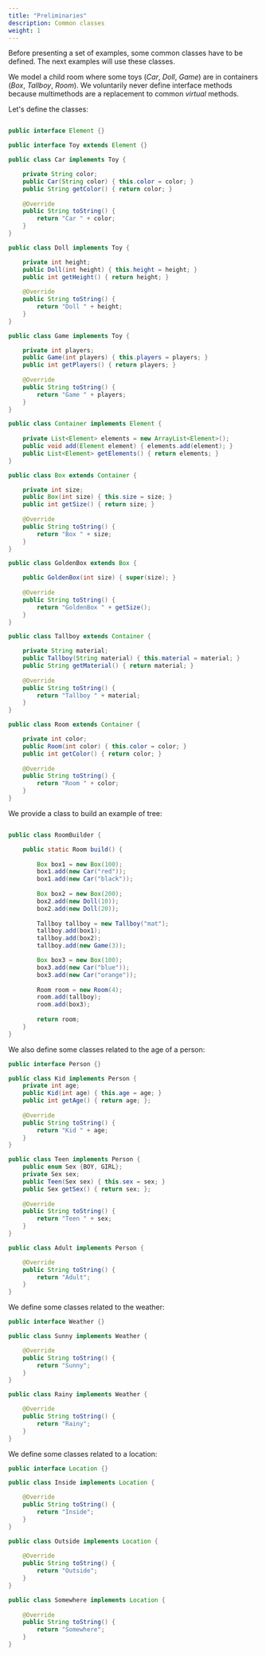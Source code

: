 ```yaml
---
title: "Preliminaries"
description: Common classes
weight: 1
---
```


Before presenting a set of examples, some common classes have to be defined.
The next examples will use these classes.

We model a child room where some toys (*Car*, *Doll*, *Game*) are in containers (*Box*, *Tallboy*, *Room*).
We voluntarily never define interface methods because multimethods are a replacement to common *virtual* methods.

Let's define the classes:

```java

public interface Element {}

public interface Toy extends Element {}

public class Car implements Toy {

	private String color;
	public Car(String color) { this.color = color; }
	public String getColor() { return color; }
	
	@Override
	public String toString() {
		return "Car " + color;
	}
}

public class Doll implements Toy {

	private int height;
	public Doll(int height) { this.height = height; }
	public int getHeight() { return height; }
	
	@Override
	public String toString() {
		return "Doll " + height;
	}
}

public class Game implements Toy {

	private int players;
	public Game(int players) { this.players = players; }
	public int getPlayers() { return players; }
	
	@Override
	public String toString() {
		return "Game " + players;
	}
}

public class Container implements Element {
	
	private List<Element> elements = new ArrayList<Element>();
	public void add(Element element) { elements.add(element); }
	public List<Element> getElements() { return elements; }
}

public class Box extends Container {

	private int size;
	public Box(int size) { this.size = size; }
	public int getSize() { return size; }
	
	@Override
	public String toString() {
		return "Box " + size;
	}
}

public class GoldenBox extends Box {

	public GoldenBox(int size) { super(size); }
	
	@Override
	public String toString() {
		return "GoldenBox " + getSize();
	}
}

public class Tallboy extends Container {

	private String material;
	public Tallboy(String material) { this.material = material; }
	public String getMaterial() { return material; }
	
	@Override
	public String toString() {
		return "Tallboy " + material;
	}
}

public class Room extends Container {

	private int color;
	public Room(int color) { this.color = color; }
	public int getColor() { return color; }
	
	@Override
	public String toString() {
		return "Room " + color;
	}
}
```

We provide a class to build an example of tree:

```java

public class RoomBuilder {

	public static Room build() {
		
		Box box1 = new Box(100);
		box1.add(new Car("red"));
		box1.add(new Car("black"));
		
		Box box2 = new Box(200);
		box2.add(new Doll(10));
		box2.add(new Doll(20));
		
		Tallboy tallboy = new Tallboy("mat");
		tallboy.add(box1);
		tallboy.add(box2);
		tallboy.add(new Game(3));

		Box box3 = new Box(100);
		box3.add(new Car("blue"));
		box3.add(new Car("orange"));
		
		Room room = new Room(4);
		room.add(tallboy);
		room.add(box3);
		
		return room;
	}
}
```

We also define some classes related to the age of a person:

```java
public interface Person {}

public class Kid implements Person {
	private int age;
	public Kid(int age) { this.age = age; }
	public int getAge() { return age; };
	
	@Override
	public String toString() {
		return "Kid " + age;
	}
}

public class Teen implements Person {
	public enum Sex {BOY, GIRL};
	private Sex sex;
	public Teen(Sex sex) { this.sex = sex; }
	public Sex getSex() { return sex; };
	
	@Override
	public String toString() {
		return "Teen " + sex;
	}
}

public class Adult implements Person {

	@Override
	public String toString() {
		return "Adult";
	}
}
```

We define some classes related to the weather:

```java
public interface Weather {}

public class Sunny implements Weather {

	@Override
	public String toString() {
		return "Sunny";
	}
}

public class Rainy implements Weather {

	@Override
	public String toString() {
		return "Rainy";
	}
}
```

We define some classes related to a location:

```java
public interface Location {}

public class Inside implements Location {

	@Override
	public String toString() {
		return "Inside";
	}
}

public class Outside implements Location {
	
	@Override
	public String toString() {
		return "Outside";
	}
}

public class Somewhere implements Location {
	
	@Override
	public String toString() {
		return "Somewhere";
	}
}
```
